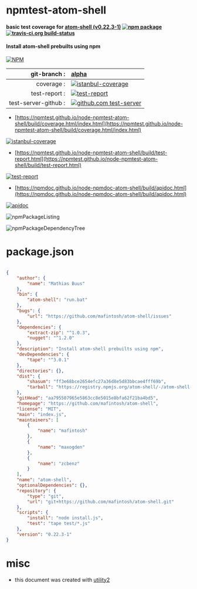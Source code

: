 # npmtest-atom-shell

#### basic test coverage for  [atom-shell (v0.22.3-1)](https://github.com/mafintosh/atom-shell)  [![npm package](https://img.shields.io/npm/v/npmtest-atom-shell.svg?style=flat-square)](https://www.npmjs.org/package/npmtest-atom-shell) [![travis-ci.org build-status](https://api.travis-ci.org/npmtest/node-npmtest-atom-shell.svg)](https://travis-ci.org/npmtest/node-npmtest-atom-shell)

#### Install atom-shell prebuilts using npm

[![NPM](https://nodei.co/npm/atom-shell.png?downloads=true&downloadRank=true&stars=true)](https://www.npmjs.com/package/atom-shell)

| git-branch : | [alpha](https://github.com/npmtest/node-npmtest-atom-shell/tree/alpha)|
|--:|:--|
| coverage : | [![istanbul-coverage](https://npmtest.github.io/node-npmtest-atom-shell/build/coverage.badge.svg)](https://npmtest.github.io/node-npmtest-atom-shell/build/coverage.html/index.html)|
| test-report : | [![test-report](https://npmtest.github.io/node-npmtest-atom-shell/build/test-report.badge.svg)](https://npmtest.github.io/node-npmtest-atom-shell/build/test-report.html)|
| test-server-github : | [![github.com test-server](https://npmtest.github.io/node-npmtest-atom-shell/GitHub-Mark-32px.png)](https://npmtest.github.io/node-npmtest-atom-shell/build/app/index.html) | | build-artifacts : | [![build-artifacts](https://npmtest.github.io/node-npmtest-atom-shell/glyphicons_144_folder_open.png)](https://github.com/npmtest/node-npmtest-atom-shell/tree/gh-pages/build)|

- [https://npmtest.github.io/node-npmtest-atom-shell/build/coverage.html/index.html](https://npmtest.github.io/node-npmtest-atom-shell/build/coverage.html/index.html)

[![istanbul-coverage](https://npmtest.github.io/node-npmtest-atom-shell/build/screenCapture.buildCi.browser.%252Ftmp%252Fbuild%252Fcoverage.lib.html.png)](https://npmtest.github.io/node-npmtest-atom-shell/build/coverage.html/index.html)

- [https://npmtest.github.io/node-npmtest-atom-shell/build/test-report.html](https://npmtest.github.io/node-npmtest-atom-shell/build/test-report.html)

[![test-report](https://npmtest.github.io/node-npmtest-atom-shell/build/screenCapture.buildCi.browser.%252Ftmp%252Fbuild%252Ftest-report.html.png)](https://npmtest.github.io/node-npmtest-atom-shell/build/test-report.html)

- [https://npmdoc.github.io/node-npmdoc-atom-shell/build/apidoc.html](https://npmdoc.github.io/node-npmdoc-atom-shell/build/apidoc.html)

[![apidoc](https://npmdoc.github.io/node-npmdoc-atom-shell/build/screenCapture.buildCi.browser.%252Ftmp%252Fbuild%252Fapidoc.html.png)](https://npmdoc.github.io/node-npmdoc-atom-shell/build/apidoc.html)

![npmPackageListing](https://npmtest.github.io/node-npmtest-atom-shell/build/screenCapture.npmPackageListing.svg)

![npmPackageDependencyTree](https://npmtest.github.io/node-npmtest-atom-shell/build/screenCapture.npmPackageDependencyTree.svg)



# package.json

```json

{
    "author": {
        "name": "Mathias Buus"
    },
    "bin": {
        "atom-shell": "run.bat"
    },
    "bugs": {
        "url": "https://github.com/mafintosh/atom-shell/issues"
    },
    "dependencies": {
        "extract-zip": "^1.0.3",
        "nugget": "^1.2.0"
    },
    "description": "Install atom-shell prebuilts using npm",
    "devDependencies": {
        "tape": "^3.0.1"
    },
    "directories": {},
    "dist": {
        "shasum": "ff3e68bce2654efc27a36d8e5d83bbcae4fff69b",
        "tarball": "https://registry.npmjs.org/atom-shell/-/atom-shell-0.22.3-1.tgz"
    },
    "gitHead": "aa795507965e5863cc8e5015e8bfa62f21ba4bd5",
    "homepage": "https://github.com/mafintosh/atom-shell",
    "license": "MIT",
    "main": "index.js",
    "maintainers": [
        {
            "name": "mafintosh"
        },
        {
            "name": "maxogden"
        },
        {
            "name": "zcbenz"
        }
    ],
    "name": "atom-shell",
    "optionalDependencies": {},
    "repository": {
        "type": "git",
        "url": "git+https://github.com/mafintosh/atom-shell.git"
    },
    "scripts": {
        "install": "node install.js",
        "test": "tape test/*.js"
    },
    "version": "0.22.3-1"
}
```



# misc
- this document was created with [utility2](https://github.com/kaizhu256/node-utility2)
